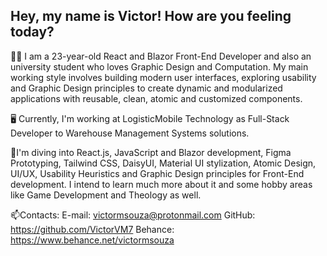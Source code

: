 ## Hey, my name is Victor! How are you feeling today?

🧑🏻 I am a 23-year-old React and Blazor Front-End Developer and also an university student who loves Graphic Design and Computation. My main working style involves building modern user interfaces, exploring usability and Graphic Design principles to create dynamic and modularized applications with reusable, clean, atomic and customized components.

🖥️ Currently, I'm working at LogisticMobile Technology as Full-Stack Developer to Warehouse Management Systems solutions.

🚀I'm diving into React.js, JavaScript and Blazor development, Figma Prototyping, Tailwind CSS, DaisyUI, Material UI stylization, Atomic Design, UI/UX, Usability Heuristics and Graphic Design principles for Front-End development. I intend to learn much more about it and some hobby areas like Game Development and Theology as well.

📫Contacts:
E-mail: victormsouza@protonmail.com
GitHub: https://github.com/VictorVM7
Behance: https://www.behance.net/victormsouza
